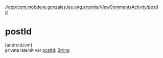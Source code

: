 //[app](../../../index.md)/[com.mobdeve.gonzales.lee.ong.artemis](../index.md)/[ViewCommentsActivity](index.md)/[postId](post-id.md)

# postId

[androidJvm]\
private lateinit var [postId](post-id.md): [String](https://kotlinlang.org/api/latest/jvm/stdlib/kotlin/-string/index.html)
